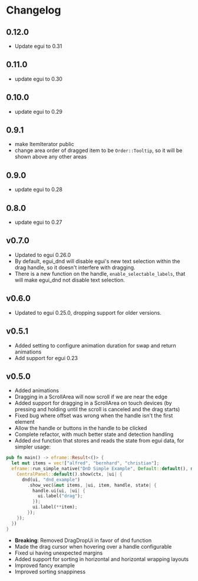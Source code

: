 # Changelog

## 0.12.0

- Update egui to 0.31

## 0.11.0

- update egui to 0.30

## 0.10.0

- update egui to 0.29

## 0.9.1

- make ItemIterator public
- change area order of dragged item to be `Order::Tooltip`, so it will be shown above any other areas

## 0.9.0

- update egui to 0.28

## 0.8.0

- update egui to 0.27

## v0.7.0

- Updated to egui 0.26.0
- By default, egui_dnd will disable egui's new text selection within the drag handle, so it doesn't interfere
  with dragging.
- There is a new function on the handle, `enable_selectable_labels`, that will make egui_dnd not disable text selection.

## v0.6.0

- Updated to egui 0.25.0, dropping support for older versions.

## v0.5.1

- Added setting to configure animation duration for swap and return animations
- Add support for egui 0.23

## v0.5.0

- Added animations
- Dragging in a ScrollArea will now scroll if we are near the edge
- Added support for dragging in a ScrollArea on touch devices (by pressing and holding until the scroll is canceled and
  the drag starts)
- Fixed bug where offset was wrong when the handle isn't the first element
- Allow the handle or buttons in the handle to be clicked
- Complete refactor, with much better state and detection handling
- Added `dnd` function that stores and reads the state from egui data, for simpler usage:

```rust
pub fn main() -> eframe::Result<()> {
  let mut items = vec!["alfred", "bernhard", "christian"];
  eframe::run_simple_native("DnD Simple Example", Default::default(), move |ctx, _frame| {
    CentralPanel::default().show(ctx, |ui| {
      dnd(ui, "dnd_example")
        .show_vec(&mut items, |ui, item, handle, state| {
          handle.ui(ui, |ui| {
            ui.label("drag");
          });
          ui.label(**item);
        });
    });
  })
}
```

- **Breaking**: Removed DragDropUi in favor of dnd function
- Made the drag cursor when hovering over a handle configurable
- Fixed ui having unexpected margins
- Added support for sorting in horizontal and horizontal wrapping layouts
- Improved fancy example
- Improved sorting snappiness
